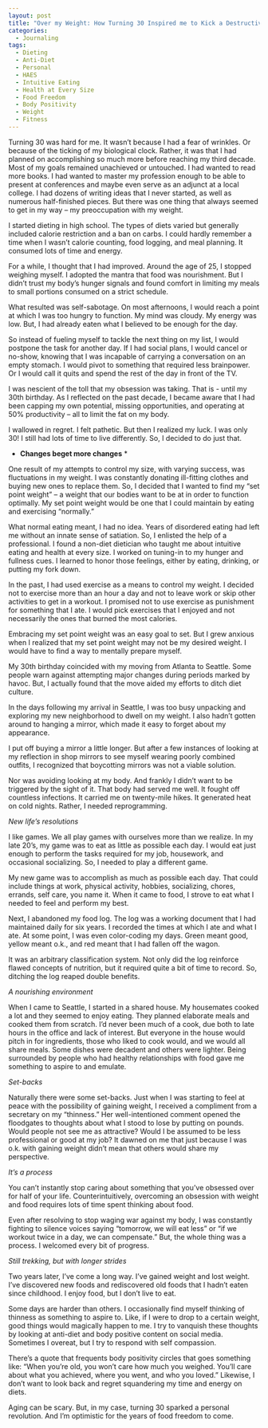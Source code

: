 ```yaml
---
layout: post
title: "Over my Weight: How Turning 30 Inspired me to Kick a Destructive Obsession"
categories:
  - Journaling
tags:
  - Dieting
  - Anti-Diet
  - Personal
  - HAES
  - Intuitive Eating
  - Health at Every Size
  - Food Freedom
  - Body Positivity
  - Weight
  - Fitness
---
```



Turning 30 was hard for me.  It wasn’t because I had a fear of wrinkles.  Or because of the ticking of my biological clock.  Rather, it was that I had planned on accomplishing so much more before reaching my third decade.  Most of my goals remained unachieved or untouched.  I had wanted to read more books.  I had wanted to master my profession enough to be able to present at conferences and maybe even serve as an adjunct at a local college.  I had dozens of writing ideas that I never started, as well as numerous half-finished pieces.  But there was one thing that always seemed to get in my way – my preoccupation with my weight. 

I started dieting in high school.  The types of diets varied but generally included calorie restriction and a ban on carbs.  I could hardly remember a time when I wasn’t calorie counting, food logging, and meal planning.  It consumed lots of time and energy. 

For a while, I thought that I had improved.  Around the age of 25, I stopped weighing myself.  I adopted the mantra that food was nourishment.  But I didn’t trust my body’s hunger signals and found comfort in limiting my meals to small portions consumed on a strict schedule. 

What resulted was self-sabotage.  On most afternoons, I would reach a point at which I was too hungry to function.  My mind was cloudy.  My energy was low.  But, I had already eaten what I believed to be enough for the day. 

So instead of fueling myself to tackle the next thing on my list, I would postpone the task for another day.  If I had social plans, I would cancel or no-show, knowing that I was incapable of carrying a conversation on an empty stomach.  I would pivot to something that required less brainpower.  Or I would call it quits and spend the rest of the day in front of the TV. 

I was nescient of the toll that my obsession was taking.  That is - until my 30th birthday.  As I reflected on the past decade, I became aware that I had been capping my own potential, missing opportunities, and operating at 50% productivity – all to limit the fat on my body. 

I wallowed in regret.  I felt pathetic.  But then I realized my luck.  I was only 30!  I still had lots of time to live differently.  So, I decided to do just that. 

* **Changes beget more changes** *

One result of my attempts to control my size, with varying success, was fluctuations in my weight.  I was constantly donating ill-fitting clothes and buying new ones to replace them.  So, I decided that I wanted to find my “set point weight” – a weight that our bodies want to be at in order to function optimally.  My set point weight would be one that I could maintain by eating and exercising “normally.” 

What normal eating meant, I had no idea.  Years of disordered eating had left me without an innate sense of satiation.  So, I enlisted the help of a professional.  I found a non-diet dietician who taught me about intuitive eating and health at every size.  I worked on tuning-in to my hunger and fullness cues.  I learned to honor those feelings, either by eating, drinking, or putting my fork down.

In the past, I had used exercise as a means to control my weight.  I decided not to exercise more than an hour a day and not to leave work or skip other activities to get in a workout.  I promised not to use exercise as punishment for something that I ate.  I would pick exercises that I enjoyed and not necessarily the ones that burned the most calories. 

Embracing my set point weight was an easy goal to set.  But I grew anxious when I realized that my set point weight may not be my desired weight.  I would have to find a way to mentally prepare myself. 

My 30th birthday coincided with my moving from Atlanta to Seattle.  Some people warn against attempting major changes during periods marked by havoc.  But, I actually found that the move aided my efforts to ditch diet culture. 

In the days following my arrival in Seattle, I was too busy unpacking and exploring my new neighborhood to dwell on my weight.  I also hadn’t gotten around to hanging a mirror, which made it easy to forget about my appearance.

I put off buying a mirror a little longer.  But after a few instances of looking at my reflection in shop mirrors to see myself wearing poorly combined outfits, I recognized that boycotting mirrors was not a viable solution.

Nor was avoiding looking at my body.  And frankly I didn’t want to be triggered by the sight of it.  That body had served me well.  It fought off countless infections.  It carried me on twenty-mile hikes.  It generated heat on cold nights.  Rather, I needed reprogramming. 

*New life’s resolutions*

I like games.  We all play games with ourselves more than we realize.  In my late 20’s, my game was to eat as little as possible each day.  I would eat just enough to perform the tasks required for my job, housework, and occasional socializing.  So, I needed to play a different game.

My new game was to accomplish as much as possible each day.  That could include things at work, physical activity, hobbies, socializing, chores, errands, self care, you name it.   When it came to food, I strove to eat what I needed to feel and perform my best.

Next, I abandoned my food log.  The log was a working document that I had maintained daily for six years.  I recorded the times at which I ate and what I ate.  At some point, I was even color-coding my days.  Green meant good, yellow meant o.k., and red meant that I had fallen off the wagon. 

It was an arbitrary classification system.  Not only did the log reinforce flawed concepts of nutrition, but it required quite a bit of time to record.  So, ditching the log reaped double benefits.  

*A nourishing environment*

When I came to Seattle, I started in a shared house.  My housemates cooked a lot and they seemed to enjoy eating.  They planned elaborate meals and cooked them from scratch.  I’d never been much of a cook, due both to late hours in the office and lack of interest.  But everyone in the house would pitch in for ingredients, those who liked to cook would, and we would all share meals.  Some dishes were decadent and others were lighter.  Being surrounded by people who had healthy relationships with food gave me something to aspire to and emulate. 

*Set-backs*

Naturally there were some set-backs.  Just when I was starting to feel at peace with the possibility of gaining weight, I received a compliment from a secretary on my “thinness.”  Her well-intentioned comment opened the floodgates to thoughts about what I stood to lose by putting on pounds.  Would people not see me as attractive?  Would I be assumed to be less professional or good at my job?  It dawned on me that just because I was o.k. with gaining weight didn’t mean that others would share my perspective. 

*It’s a process*

You can’t instantly stop caring about something that you’ve obsessed over for half of your life.  Counterintuitively, overcoming an obsession with weight and food requires lots of time spent thinking about food.  

Even after resolving to stop waging war against my body, I was constantly fighting to silence voices saying “tomorrow, we will eat less” or “if we workout twice in a day, we can compensate.”  But, the whole thing was a process.  I welcomed every bit of progress.

*Still trekking, but with longer strides*

Two years later, I’ve come a long way.  I’ve gained weight and lost weight.  I’ve discovered new foods and rediscovered old foods that I hadn’t eaten since childhood.  I enjoy food, but I don’t live to eat. 

Some days are harder than others.  I occasionally find myself thinking of thinness as something to aspire to.  Like, if I were to drop to a certain weight, good things would magically happen to me.  I try to vanquish these thoughts by looking at anti-diet and body positive content on social media.  Sometimes I overeat, but I try to respond with self compassion.

There’s a quote that frequents body positivity circles that goes something like: “When you’re old, you won’t care how much you weighed.  You’ll care about what you achieved, where you went, and who you loved.”  Likewise, I don’t want to look back and regret squandering my time and energy on diets.  

Aging can be scary.  But, in my case, turning 30 sparked a personal revolution.  And I’m optimistic for the years of food freedom to come.    
